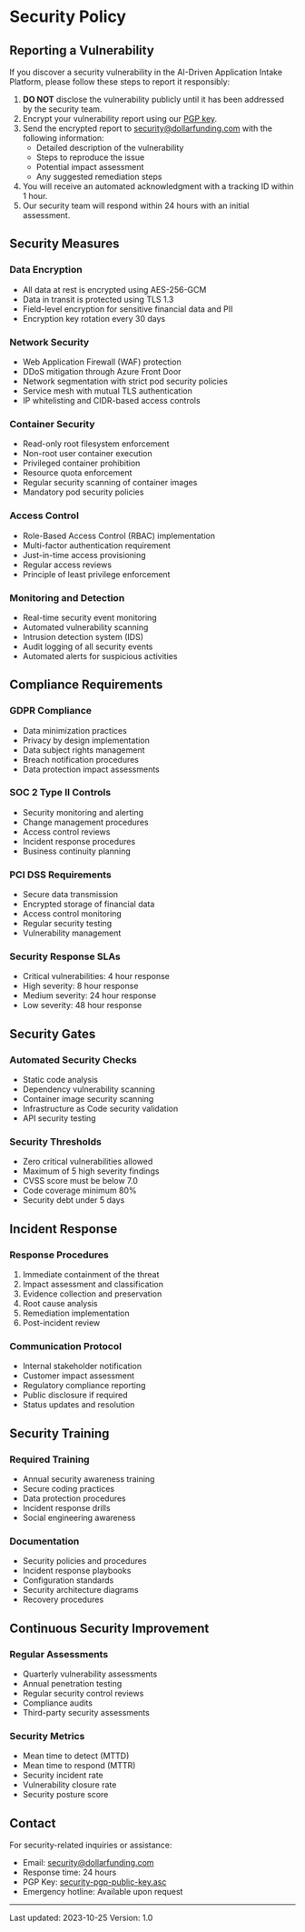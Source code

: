 # Security Policy

## Reporting a Vulnerability

If you discover a security vulnerability in the AI-Driven Application Intake Platform, please follow these steps to report it responsibly:

1. **DO NOT** disclose the vulnerability publicly until it has been addressed by the security team.
2. Encrypt your vulnerability report using our [PGP key](security-pgp-public-key.asc).
3. Send the encrypted report to [security@dollarfunding.com](mailto:security@dollarfunding.com) with the following information:
   - Detailed description of the vulnerability
   - Steps to reproduce the issue
   - Potential impact assessment
   - Any suggested remediation steps
4. You will receive an automated acknowledgment with a tracking ID within 1 hour.
5. Our security team will respond within 24 hours with an initial assessment.

## Security Measures

### Data Encryption
- All data at rest is encrypted using AES-256-GCM
- Data in transit is protected using TLS 1.3
- Field-level encryption for sensitive financial data and PII
- Encryption key rotation every 30 days

### Network Security
- Web Application Firewall (WAF) protection
- DDoS mitigation through Azure Front Door
- Network segmentation with strict pod security policies
- Service mesh with mutual TLS authentication
- IP whitelisting and CIDR-based access controls

### Container Security
- Read-only root filesystem enforcement
- Non-root user container execution
- Privileged container prohibition
- Resource quota enforcement
- Regular security scanning of container images
- Mandatory pod security policies

### Access Control
- Role-Based Access Control (RBAC) implementation
- Multi-factor authentication requirement
- Just-in-time access provisioning
- Regular access reviews
- Principle of least privilege enforcement

### Monitoring and Detection
- Real-time security event monitoring
- Automated vulnerability scanning
- Intrusion detection system (IDS)
- Audit logging of all security events
- Automated alerts for suspicious activities

## Compliance Requirements

### GDPR Compliance
- Data minimization practices
- Privacy by design implementation
- Data subject rights management
- Breach notification procedures
- Data protection impact assessments

### SOC 2 Type II Controls
- Security monitoring and alerting
- Change management procedures
- Access control reviews
- Incident response procedures
- Business continuity planning

### PCI DSS Requirements
- Secure data transmission
- Encrypted storage of financial data
- Access control monitoring
- Regular security testing
- Vulnerability management

### Security Response SLAs
- Critical vulnerabilities: 4 hour response
- High severity: 8 hour response
- Medium severity: 24 hour response
- Low severity: 48 hour response

## Security Gates

### Automated Security Checks
- Static code analysis
- Dependency vulnerability scanning
- Container image security scanning
- Infrastructure as Code security validation
- API security testing

### Security Thresholds
- Zero critical vulnerabilities allowed
- Maximum of 5 high severity findings
- CVSS score must be below 7.0
- Code coverage minimum 80%
- Security debt under 5 days

## Incident Response

### Response Procedures
1. Immediate containment of the threat
2. Impact assessment and classification
3. Evidence collection and preservation
4. Root cause analysis
5. Remediation implementation
6. Post-incident review

### Communication Protocol
- Internal stakeholder notification
- Customer impact assessment
- Regulatory compliance reporting
- Public disclosure if required
- Status updates and resolution

## Security Training

### Required Training
- Annual security awareness training
- Secure coding practices
- Data protection procedures
- Incident response drills
- Social engineering awareness

### Documentation
- Security policies and procedures
- Incident response playbooks
- Configuration standards
- Security architecture diagrams
- Recovery procedures

## Continuous Security Improvement

### Regular Assessments
- Quarterly vulnerability assessments
- Annual penetration testing
- Regular security control reviews
- Compliance audits
- Third-party security assessments

### Security Metrics
- Mean time to detect (MTTD)
- Mean time to respond (MTTR)
- Security incident rate
- Vulnerability closure rate
- Security posture score

## Contact

For security-related inquiries or assistance:
- Email: security@dollarfunding.com
- Response time: 24 hours
- PGP Key: [security-pgp-public-key.asc](security-pgp-public-key.asc)
- Emergency hotline: Available upon request

---

Last updated: 2023-10-25
Version: 1.0